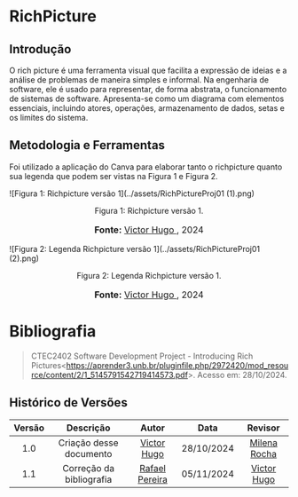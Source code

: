 # RichPicture

## Introdução
O rich picture é uma ferramenta visual que facilita a expressão de ideias e a análise de problemas de maneira simples e informal. Na engenharia de software, ele é usado para representar, de forma abstrata, o funcionamento de sistemas de software. Apresenta-se como um diagrama com elementos essenciais, incluindo atores, operações, armazenamento de dados, setas e os limites do sistema.

## Metodologia e Ferramentas
Foi utilizado a aplicação do Canva para elaborar tanto o richpicture quanto sua legenda que podem ser vistas na Figura 1 e Figura 2.


![Figura 1: Richpicture versão 1](../assets/RichPictureProj01 (1).png)

<div style="text-align: center;">
    Figura 1: Richpicture versão 1.
    <font size="3"><p style="text-align: center"><b>Fonte:</b> <a href="https://github.com/VHBernardes">Victor Hugo </a>, 2024</p></font>
</div>


![Figura 2: Legenda Richpicture versão 1](../assets/RichPictureProj01 (2).png)
<div style="text-align: center;">
    Figura 2: Legenda Richpicture versão 1.
      <font size="3"><p style="text-align: center"><b>Fonte:</b> <a href="https://github.com/VHBernardes">Victor Hugo </a>, 2024</p></font>
</div>



# Bibliografia

> <a id="RP1" href="#TEC1"></a> CTEC2402 Software Development Project - Introducing Rich Pictures<<https://aprender3.unb.br/pluginfile.php/2972420/mod_resource/content/2/1_5145791542719414573.pdf>>. Acesso em: 28/10/2024.

## Histórico de Versões

| Versão |          Descrição              |     Autor      |      Data      |   Revisor     | 
|:------:|:-------------------------------:|:--------------:|:--------------:|:-------------:|
|  1.0   | Criação desse documento | [Victor Hugo](https://github.com/VHbernardes) | 28/10/2024 | [Milena Rocha](https://github.com/MilenaFRocha)  |
|  1.1   | Correção da bibliografia | [Rafael Pereira](https://github.com/rafgpereira) | 05/11/2024 | [Victor Hugo](https://github.com/VHbernardes)  |
